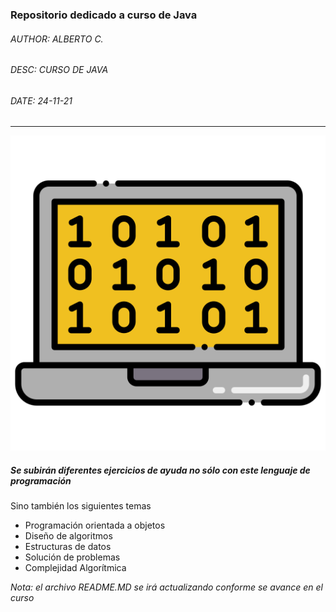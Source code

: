 ###  Repositorio dedicado a curso de Java 

###### AUTHOR: ALBERTO C.
###### DESC: CURSO DE JAVA
###### DATE: 24-11-21

------------



[![Programming](https://raw.githubusercontent.com/albertoicg01/CursoJava/main/img/programing.png "Programming")](https://raw.githubusercontent.com/albertoicg01/CursoJava/main/img/programing.png "Programming")


##### Se subirán diferentes ejercicios de ayuda no sólo con este lenguaje de programación

Sino también los siguientes temas 
- Programación orientada a objetos
- Diseño de algoritmos
- Estructuras de datos
- Solución de problemas
- Complejidad Algorítmica

*Nota: el archivo README.MD se irá actualizando conforme se avance en el curso*

